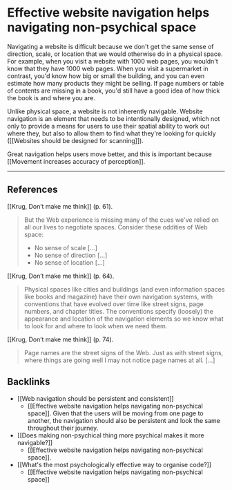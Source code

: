# Effective website navigation helps navigating non-psychical space
Navigating a website is difficult because we don't get the same sense of direction, scale, or location that we would otherwise do in a physical space. For example, when you visit a website with 1000 web pages, you wouldn't know that they have 1000 web pages. When you visit a supermarket in contrast, you'd know how big or small the building, and you can even estimate how many products they might be selling. If page numbers or table of contents are missing in a book, you'd still have a good idea of how thick the book is and where you are.

Unlike physical space, a website is not inherently navigable. Website navigation is an element that needs to be intentionally designed, which not only to provide a means for users to use their spatial ability to work out where they, but also to allow them to find what they're looking for quickly ([[Websites should be designed for scanning]]).

Great navigation helps users move better, and this is important because [[Movement increases accuracy of perception]].

- - -
## References
[[Krug, Don’t make me think]]  (p. 61).
> But the Web experience is missing many of the cues we've relied on all our lives to negotiate spaces. Consider these oddities of Web space:
> - No sense of scale [...]
> - No sense of direction [...]
> - No sense of location [...]

[[Krug, Don’t make me think]]  (p. 64).
> Physical spaces like cities and buildings (and even information spaces like books and magazine) have their own navigation systems, with conventions that have evolved over time like street signs, page numbers, and chapter titles. The conventions specify (loosely) the appearance and location of the navigation elements so we know what to look for and where to look when we need them.

[[Krug, Don’t make me think]]  (p. 74).
> Page names are the street signs of the Web. Just as with street signs, where things are going well I may not notice page names at all. [...]

## Backlinks
* [[Web navigation should be persistent and consistent]]
	* [[Effective website navigation helps navigating non-psychical space]]. Given that the users will be moving from one page to another, the navigation should also be persistent and look the same throughout their journey.
* [[Does making non-psychical thing more psychical makes it more navigable?]]
	* [[Effective website navigation helps navigating non-psychical space]].
* [[What's the most psychologically effective way to organise code?]]
	* [[Effective website navigation helps navigating non-psychical space]]

<!-- #evergreen -->

<!-- {BearID:023CEC34-5AFD-4843-837B-AEA2F586ED0C-741-0001A166D7717AF3} -->
